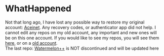 # WhatHappened
Not that long ago, I have lost any possible way to restore my original account: [Aceinet](github.com/Aceinet). Any recovery codes, or authenticator app did not help. I cannot edit any repos on my old account, any important and new ones will be on this one account.
If you would like to see my repos, you will see them [here](github.com/aceinetx), or on a [old account](github.com/Aceinet).
<br>The last repo: [Watermelon++](github.com/Aceinet/Watermelon-) is NOT discontinued and will be updated here
